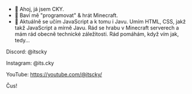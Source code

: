 - 👋 Ahoj, já jsem CKY.
- 👀 Baví mě "programovat" & hrát Minecraft.
- 🌱 Aktuálně se učím JavaScript a k tomu i Javu. Umím HTML, CSS, jakž takž JavaScript a mírně Javu. Rád se hrabu v Minecraft serverech a mám rád obecně technické záležitosti. Rád pomáhám, když vím jak, tedy...

Discord: @itscky

Instagram: @its.cky

YouTube: https://youtube.com/@itscky/

Čus!
<!---
ckaj/ckaj is a ✨ special ✨ repository because its `README.md` (this file) appears on your GitHub profile.
You can click the Preview link to take a look at your changes.
--->
